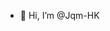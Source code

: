 - 👋 Hi, I’m @Jqm-HK
<!---
Jqm-HK/Jqm-HK is a ✨ special ✨ repository because its `README.md` (this file) appears on your GitHub profile.
You can click the Preview link to take a look at your changes.
--->
